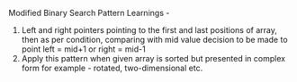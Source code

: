Modified Binary Search Pattern Learnings -

1) Left and right pointers pointing to the first and last positions of array, then as per condition, comparing with mid value decision to be made
   to point left = mid+1 or right = mid-1
2) Apply this pattern when given array is sorted but presented in complex form for example - rotated, two-dimensional etc.

